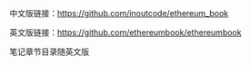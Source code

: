 中文版链接：https://github.com/inoutcode/ethereum_book

英文版链接：https://github.com/ethereumbook/ethereumbook

笔记章节目录随英文版

